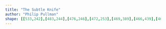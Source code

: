 ```yaml
---
title: "The Subtle Knife"
author: "Philip Pullman"
shape: [[533,242],[483,244],[476,246],[472,253],[469,389],[466,439],[466,520],[464,536],[462,633],[459,660],[459,695],[456,726],[450,920],[451,997],[457,1001],[465,1002],[529,1001],[535,997],[537,987],[537,924],[541,812],[543,642],[552,312],[552,248],[546,242]]
---
```

